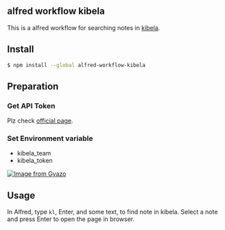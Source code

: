 
## alfred workflow kibela

This is a alfred workflow for searching notes in [kibela](https://kibe.la).

## Install

```bash
$ npm install --global alfred-workflow-kibela
```

## Preparation

### Get API Token

Plz check [official page](https://github.com/kibela/kibela-api-v1-document#%E3%82%A2%E3%82%AF%E3%82%BB%E3%82%B9%E3%83%88%E3%83%BC%E3%82%AF%E3%83%B3).

### Set Environment variable

- kibela_team
- kibela_token

[![Image from Gyazo](https://i.gyazo.com/a5483d018b85a64377bd81c4237ef06e.png)](https://gyazo.com/a5483d018b85a64377bd81c4237ef06e)

## Usage

In Alfred, type `kl`, Enter, and some text, to find note in kibela.
Select a note and press Enter to open the page in browser.
